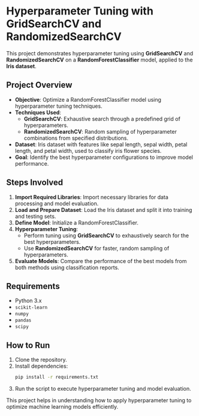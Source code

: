 # Hyperparameter Tuning with GridSearchCV and RandomizedSearchCV

This project demonstrates hyperparameter tuning using **GridSearchCV** and **RandomizedSearchCV** on a **RandomForestClassifier** model, applied to the **Iris dataset**.

## Project Overview
- **Objective**: Optimize a RandomForestClassifier model using hyperparameter tuning techniques.
- **Techniques Used**:
  - **GridSearchCV**: Exhaustive search through a predefined grid of hyperparameters.
  - **RandomizedSearchCV**: Random sampling of hyperparameter combinations from specified distributions.
- **Dataset**: Iris dataset with features like sepal length, sepal width, petal length, and petal width, used to classify iris flower species.
- **Goal**: Identify the best hyperparameter configurations to improve model performance.

## Steps Involved
1. **Import Required Libraries**: Import necessary libraries for data processing and model evaluation.
2. **Load and Prepare Dataset**: Load the Iris dataset and split it into training and testing sets.
3. **Define Model**: Initialize a RandomForestClassifier.
4. **Hyperparameter Tuning**:
   - Perform tuning using **GridSearchCV** to exhaustively search for the best hyperparameters.
   - Use **RandomizedSearchCV** for faster, random sampling of hyperparameters.
5. **Evaluate Models**: Compare the performance of the best models from both methods using classification reports.

## Requirements
- Python 3.x
- `scikit-learn`
- `numpy`
- `pandas`
- `scipy`

## How to Run
1. Clone the repository.
2. Install dependencies:
   ```bash
   pip install -r requirements.txt
   ```
3. Run the script to execute hyperparameter tuning and model evaluation.

This project helps in understanding how to apply hyperparameter tuning to optimize machine learning models efficiently.